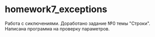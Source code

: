 # homework7_exceptions
Работа с сиключениями.
Доработано задание №0 темы "Строки".
Написана программа на проверку параметров.
